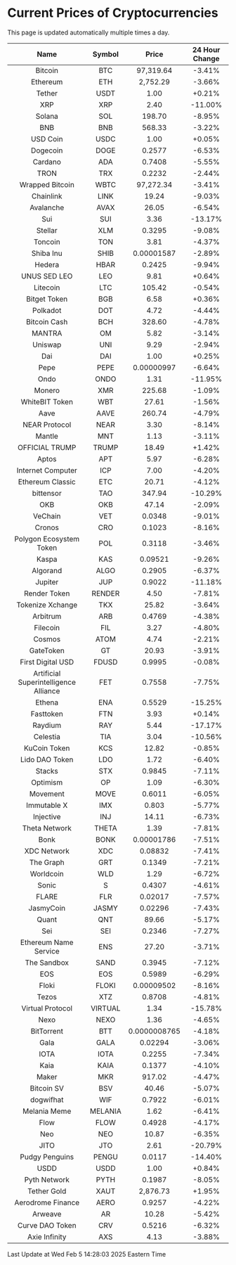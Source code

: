 # Current Prices of Cryptocurrencies
This page is updated automatically multiple times a day.

| Name | Symbol | Price | 24 Hour Change |
| :---: |:---:| :---: | :---: |
| Bitcoin | BTC | 97,319.64 | -3.41% |
| Ethereum | ETH | 2,752.29 | -3.66% |
| Tether | USDT | 1.00 | +0.21% |
| XRP | XRP | 2.40 | -11.00% |
| Solana | SOL | 198.70 | -8.95% |
| BNB | BNB | 568.33 | -3.22% |
| USD Coin | USDC | 1.00 | +0.05% |
| Dogecoin | DOGE | 0.2577 | -6.53% |
| Cardano | ADA | 0.7408 | -5.55% |
| TRON | TRX | 0.2232 | -2.44% |
| Wrapped Bitcoin | WBTC | 97,272.34 | -3.41% |
| Chainlink | LINK | 19.24 | -9.03% |
| Avalanche | AVAX | 26.05 | -6.54% |
| Sui | SUI | 3.36 | -13.17% |
| Stellar | XLM | 0.3295 | -9.08% |
| Toncoin | TON | 3.81 | -4.37% |
| Shiba Inu | SHIB | 0.00001587 | -2.89% |
| Hedera | HBAR | 0.2425 | -9.94% |
| UNUS SED LEO | LEO | 9.81 | +0.64% |
| Litecoin | LTC | 105.42 | -0.54% |
| Bitget Token | BGB | 6.58 | +0.36% |
| Polkadot | DOT | 4.72 | -4.44% |
| Bitcoin Cash | BCH | 328.60 | -4.78% |
| MANTRA | OM | 5.82 | -3.14% |
| Uniswap | UNI | 9.29 | -2.94% |
| Dai | DAI | 1.00 | +0.25% |
| Pepe | PEPE | 0.00000997 | -6.64% |
| Ondo | ONDO | 1.31 | -11.95% |
| Monero | XMR | 225.68 | -1.09% |
| WhiteBIT Token | WBT | 27.61 | -1.56% |
| Aave | AAVE | 260.74 | -4.79% |
| NEAR Protocol | NEAR | 3.30 | -8.14% |
| Mantle | MNT | 1.13 | -3.11% |
| OFFICIAL TRUMP | TRUMP | 18.49 | +1.42% |
| Aptos | APT | 5.97 | -6.28% |
| Internet Computer | ICP | 7.00 | -4.20% |
| Ethereum Classic | ETC | 20.71 | -4.12% |
| bittensor | TAO | 347.94 | -10.29% |
| OKB | OKB | 47.14 | -2.09% |
| VeChain | VET | 0.0348 | -9.01% |
| Cronos | CRO | 0.1023 | -8.16% |
| Polygon Ecosystem Token | POL | 0.3118 | -3.46% |
| Kaspa | KAS | 0.09521 | -9.26% |
| Algorand | ALGO | 0.2905 | -6.37% |
| Jupiter | JUP | 0.9022 | -11.18% |
| Render Token | RENDER | 4.50 | -7.81% |
| Tokenize Xchange | TKX | 25.82 | -3.64% |
| Arbitrum | ARB | 0.4769 | -4.38% |
| Filecoin | FIL | 3.27 | -4.80% |
| Cosmos | ATOM | 4.74 | -2.21% |
| GateToken | GT | 20.93 | -3.91% |
| First Digital USD | FDUSD | 0.9995 | -0.08% |
| Artificial Superintelligence Alliance | FET | 0.7558 | -7.75% |
| Ethena | ENA | 0.5529 | -15.25% |
| Fasttoken | FTN | 3.93 | +0.14% |
| Raydium | RAY | 5.44 | -17.17% |
| Celestia | TIA | 3.04 | -10.56% |
| KuCoin Token | KCS | 12.82 | -0.85% |
| Lido DAO Token | LDO | 1.72 | -6.40% |
| Stacks | STX | 0.9845 | -7.11% |
| Optimism | OP | 1.09 | -6.30% |
| Movement | MOVE | 0.6011 | -6.05% |
| Immutable X | IMX | 0.803 | -5.77% |
| Injective | INJ | 14.11 | -6.73% |
| Theta Network | THETA | 1.39 | -7.81% |
| Bonk | BONK | 0.00001786 | -7.51% |
| XDC Network | XDC | 0.08832 | -7.41% |
| The Graph | GRT | 0.1349 | -7.21% |
| Worldcoin | WLD | 1.29 | -6.72% |
| Sonic | S | 0.4307 | -4.61% |
| FLARE | FLR | 0.02017 | -7.57% |
| JasmyCoin | JASMY | 0.02296 | -7.43% |
| Quant | QNT | 89.66 | -5.17% |
| Sei | SEI | 0.2346 | -7.27% |
| Ethereum Name Service | ENS | 27.20 | -3.71% |
| The Sandbox | SAND | 0.3945 | -7.12% |
| EOS | EOS | 0.5989 | -6.29% |
| Floki | FLOKI | 0.00009502 | -8.16% |
| Tezos | XTZ | 0.8708 | -4.81% |
| Virtual Protocol | VIRTUAL | 1.34 | -15.78% |
| Nexo | NEXO | 1.36 | -4.65% |
| BitTorrent | BTT | 0.0000008765 | -4.18% |
| Gala | GALA | 0.02294 | -3.06% |
| IOTA | IOTA | 0.2255 | -7.34% |
| Kaia | KAIA | 0.1377 | -4.10% |
| Maker | MKR | 917.02 | -4.47% |
| Bitcoin SV | BSV | 40.46 | -5.07% |
| dogwifhat | WIF | 0.7922 | -6.01% |
| Melania Meme | MELANIA | 1.62 | -6.41% |
| Flow | FLOW | 0.4928 | -4.17% |
| Neo | NEO | 10.87 | -6.35% |
| JITO | JTO | 2.61 | -20.79% |
| Pudgy Penguins | PENGU | 0.0117 | -14.40% |
| USDD | USDD | 1.00 | +0.84% |
| Pyth Network | PYTH | 0.1987 | -8.05% |
| Tether Gold | XAUT | 2,876.73 | +1.95% |
| Aerodrome Finance | AERO | 0.9257 | -4.22% |
| Arweave | AR | 10.28 | -5.42% |
| Curve DAO Token | CRV | 0.5216 | -6.32% |
| Axie Infinity | AXS | 4.13 | -3.88% |

Last Update at Wed Feb  5 14:28:03 2025 Eastern Time